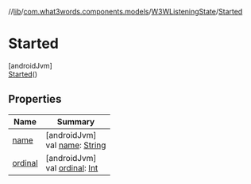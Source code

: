 //[lib](../../../../index.md)/[com.what3words.components.models](../../index.md)/[W3WListeningState](../index.md)/[Started](index.md)

# Started

[androidJvm]\
[Started](index.md)()

## Properties

| Name | Summary |
|---|---|
| [name](name.md) | [androidJvm]<br>val [name](name.md): [String](https://kotlinlang.org/api/latest/jvm/stdlib/kotlin/-string/index.html) |
| [ordinal](ordinal.md) | [androidJvm]<br>val [ordinal](ordinal.md): [Int](https://kotlinlang.org/api/latest/jvm/stdlib/kotlin/-int/index.html) |
